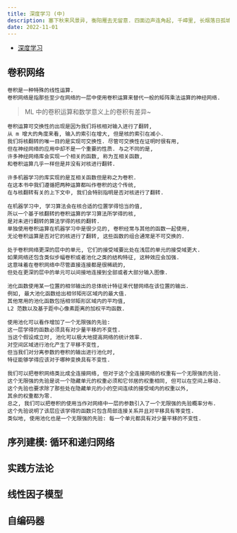 ```yaml
---
title: 深度学习 (中)
description: 塞下秋来风景异, 衡阳雁去无留意. 四面边声连角起, 千嶂里, 长烟落日孤城闭.
date: 2022-11-01
---
```


- [深度学习](https://book.douban.com/subject/27087503/)

## 卷积网络

```
卷积是一种特殊的线性运算.
卷积网络是指那些至少在网络的一层中使用卷积运算来替代一般的矩阵乘法运算的神经网络.
```

> ML 中的卷积运算和数学意义上的卷积有差异~

```
卷积运算可交换性的出现是因为我们将核相对输入进行了翻转,
从 m 增大的角度来看, 输入的索引在增大, 但是核的索引在减小.
我们将核翻转的唯一目的是实现可交换性. 尽管可交换性在证明时很有用,
但在神经网络的应用中却不是一个重要的性质. 与之不同的是,
许多神经网络库会实现一个相关的函数, 称为互相关函数,
和卷积运算几乎一样但是并没有对核进行翻转.

许多机器学习的库实现的是互相关函数但是称之为卷积.
在这本书中我们遵循把两种运算都叫作卷积的这个传统,
在与核翻转有关的上下文中, 我们会特别指明是否对核进行了翻转.
```

```
在机器学习中, 学习算法会在核合适的位置学得恰当的值,
所以一个基于核翻转的卷积运算的学习算法所学得的核,
是对未进行翻转的算法学得的核的翻转.
单独使用卷积运算在机器学习中是很少见的, 卷积经常与其他的函数一起使用,
无论卷积运算是否对它的核进行了翻转, 这些函数的组合通常是不可交换的.
```

```
处于卷积网络更深的层中的单元, 它们的接受域要比处在浅层的单元的接受域更大.
如果网络还包含类似步幅卷积或者池化之类的结构特征, 这种效应会加强.
这意味着在卷积网络中尽管直接连接都是很稀疏的,
但处在更深的层中的单元可以间接地连接到全部或者大部分输入图像.
```

```
池化函数使用某一位置的相邻输出的总体统计特征来代替网络在该位置的输出.
例如, 最大池化函数给出相邻矩形区域内的最大值.
其他常用的池化函数包括相邻矩形区域内的平均值,
L2 范数以及基于距中心像素距离的加权平均函数.
```

```
使用池化可以看作增加了一个无限强的先验:
这一层学得的函数必须具有对少量平移的不变性.
当这个假设成立时, 池化可以极大地提高网络的统计效率.
对空间区域进行池化产生了平移不变性,
但当我们对分离参数的卷积的输出进行池化时,
特征能够学得应该对于哪种变换具有不变性.
```

```
我们可以把卷积网络类比成全连接网络, 但对于这个全连接网络的权重有一个无限强的先验.
这个无限强的先验是说一个隐藏单元的权重必须和它邻居的权重相同, 但可以在空间上移动.
这个先验也要求除了那些处在隐藏单元的小的空间连续的接受域内的权重以外,
其余的权重都为零.
总之, 我们可以把卷积的使用当作对网络中一层的参数引入了一个无限强的先验概率分布.
这个先验说明了该层应该学得的函数只包含局部连接关系并且对平移具有等变性.
类似地, 使用池化也是一个无限强的先验: 每一个单元都具有对少量平移的不变性.
```

## 序列建模: 循环和递归网络

## 实践方法论

## 线性因子模型

## 自编码器
